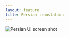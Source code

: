 ```yaml
---
layout: feature
title: Persian translation
---
```


![Persian UI screen shot](http://i62.tinypic.com/2zs0fb9.png)